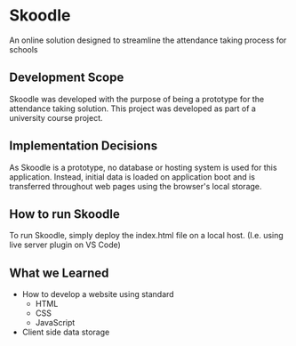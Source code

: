 # Skoodle
An online solution designed to streamline the attendance taking process for schools 

## Development Scope
Skoodle was developed with the purpose of being a prototype for the attendance taking solution. This project was developed as part of a university course project. 

## Implementation Decisions
As Skoodle is a prototype, no database or hosting system is used for this application. Instead, initial data is loaded on application boot and is transferred throughout web pages using the browser's local storage. 

## How to run Skoodle
To run Skoodle, simply deploy the index.html file on a local host. (I.e. using live server plugin on VS Code)

## What we Learned
- How to develop a website using standard
  - HTML
  - CSS
  - JavaScript
- Client side data storage
